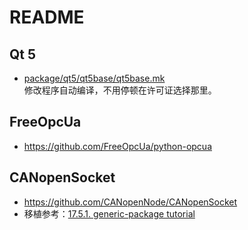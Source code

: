 # README

## Qt 5

* [package/qt5/qt5base/qt5base.mk](qt5/qt5base/qt5base.mk)  
  修改程序自动编译，不用停顿在许可证选择那里。

## FreeOpcUa

* https://github.com/FreeOpcUa/python-opcua

## CANopenSocket

* https://github.com/CANopenNode/CANopenSocket
* 移植参考：[17.5.1. generic-package tutorial](https://buildroot.org/downloads/manual/manual.html#generic-package-tutorial)

